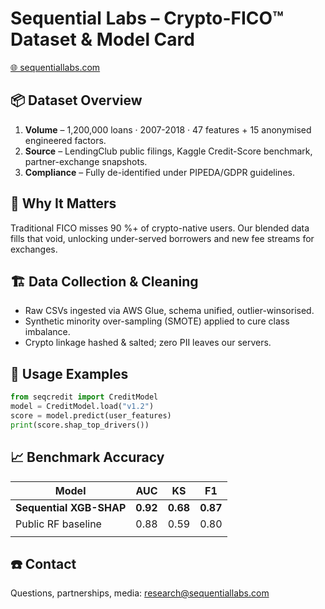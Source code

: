 # Sequential Labs – Crypto-FICO™ Dataset & Model Card  
[🌐 sequentiallabs.com](http://sequentiallabs.com/)  

## 📦 Dataset Overview
1. **Volume** – 1,200,000 loans · 2007-2018 · 47 features + 15 anonymised engineered factors.
2. **Source** – LendingClub public filings, Kaggle Credit-Score benchmark, partner-exchange snapshots.
3. **Compliance** – Fully de-identified under PIPEDA/GDPR guidelines.

## 🚀 Why It Matters
Traditional FICO misses 90 %+ of crypto-native users. Our blended data fills that void, unlocking under-served borrowers and new fee streams for exchanges.

## 🏗️ Data Collection & Cleaning
* Raw CSVs ingested via AWS Glue, schema unified, outlier-winsorised.
* Synthetic minority over-sampling (SMOTE) applied to cure class imbalance.
* Crypto linkage hashed & salted; zero PII leaves our servers.

## 🔧 Usage Examples
```python
from seqcredit import CreditModel
model = CreditModel.load("v1.2")
score = model.predict(user_features)
print(score.shap_top_drivers())
```
## 📈 Benchmark Accuracy

| Model                                          | AUC      | KS       | F1       |
| ---------------------------------------------- | -------- | -------- | -------- |
| **Sequential XGB-SHAP**                        | **0.92** | **0.68** | **0.87** |
| Public RF baseline                             | 0.88     | 0.59     | 0.80     |
| |          |          |          |

## ☎️ Contact
Questions, partnerships, media: research@sequentiallabs.com
